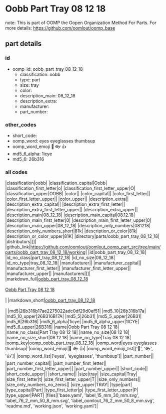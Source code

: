 # Oobb Part Tray 08 12 18  

note: This is part of OOMP the Oopen Organization Method For Parts. For more details: https://github.com/oomlout/oomp_base

##  part details





### id
* oomp_id: oobb_part_tray_08_12_18
  * classification: oobb
  * type: part
  * size: tray
  * color: 
  * description_main: 08_12_18
  * description_extra: 
  * manufacturer: 
  * part_number: 

### other_codes
* short_code: 
* oomp_word: eyes eyeglasses thumbsup
* oomp_word_emoji :eyes: :eyeglasses: :thumbsup:
* md5_6_alpha: 1icye
* md5_6: 26b316

### all codes 
|classification|oobb|
|classification_capital|Oobb|
|classification_first_letter|o|
|classification_first_letter_upper|O|
|classification_upper|OOBB|
|color||
|color_capital||
|color_first_letter||
|color_first_letter_upper||
|color_upper||
|description_extra||
|description_extra_capital||
|description_extra_first_letter||
|description_extra_first_letter_upper||
|description_extra_upper||
|description_main|08_12_18|
|description_main_capital|08.12.18|
|description_main_first_letter|0|
|description_main_first_letter_upper|0|
|description_main_upper|08_12_18|
|description_only_numbers|081218|
|description_only_numbers_short|81k|
|description_or_color|81k|
|description_or_color_upper|81K|
|directory|parts/oobb_part_tray_08_12_18|
|distributors|[]|
|github_link|https://github.com/oomlout/oomlout_oomp_part_src/tree/main/parts/oobb_part_tray_08_12_18/working|
|id|oobb_part_tray_08_12_18|
|id_no_class|part_tray_08_12_18|
|id_no_size|08_12_18|
|id_no_type|tray_08_12_18|
|manufacturer||
|manufacturer_capital||
|manufacturer_first_letter||
|manufacturer_first_letter_upper||
|manufacturer_upper||
|manufacturers|[]|
|markdown_full|[oobb_part_tray_08_12_18](https://github.com/oomlout/oomlout_oomp_part_src/tree/main/parts/oobb_part_tray_08_12_18/working)<br>[](https://github.com/oomlout/oomlout_oomp_part_src/tree/main/parts/oobb_part_tray_08_12_18/working)<br>[Oobb Part Tray 08 12 18](https://github.com/oomlout/oomlout_oomp_part_src/tree/main/parts/oobb_part_tray_08_12_18/working)<br><br>|
|markdown_short|[oobb_part_tray_08_12_18](https://github.com/oomlout/oomlout_oomp_part_src/tree/main/parts/oobb_part_tray_08_12_18/working)<br><br>|
|md5|26b316b17ae2275022adc0df29d0ef51|
|md5_10|26b316b17a|
|md5_10_upper|26B316B17A|
|md5_5|26b31|
|md5_5_upper|26B31|
|md5_6|26b316|
|md5_6_alpha|1icye|
|md5_6_alpha_upper|1ICYE|
|md5_6_upper|26B316|
|name|Oobb Part Tray 08 12 18|
|name_no_class|Part Tray 08 12 18|
|name_no_size|08 12 18|
|name_no_size_short|08 12 18|
|name_no_type|Tray 08 12 18|
|oomp_key|oomp_oobb_part_tray_08_12_18|
|oomp_word|eyes eyeglasses thumbsup|
|oomp_word_emoji|:eyes: :eyeglasses: :thumbsup:|
|oomp_word_emoji_list|[':eyes:', ':eyeglasses:', ':thumbsup:']|
|oomp_word_list|['eyes', 'eyeglasses', 'thumbsup']|
|part_number||
|part_number_capital||
|part_number_first_letter||
|part_number_first_letter_upper||
|part_number_upper||
|short_code||
|short_code_upper||
|short_name||
|size|tray|
|size_capital|Tray|
|size_first_letter|t|
|size_first_letter_upper|T|
|size_only_numbers||
|size_only_numbers_no_zeros||
|size_upper|TRAY|
|type|part|
|type_capital|Part|
|type_first_letter|p|
|type_first_letter_upper|P|
|type_upper|PART|
|files|['base.yaml', 'label_15_mm_30_mm.svg', 'label_76_2_mm_50_8_mm.svg', 'label_oomlout_76_2_mm_50_8_mm.svg', 'readme.md', 'working.json', 'working.yaml']|
